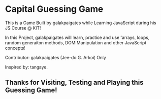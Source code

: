 # Capital Guessing Game

This is a Game Built by galakpaigates while Learning JavaScript during his JS Course @ KIT!

In this Project, galakpaigates will learn, practice and use 'arrays, loops, random generaiton methods, DOM Manipulation and other JavaScript concepts!

Contributor:
  galakpaigates (Jee-do G. Arkoi) Only
  
  Inspired by: tangaye.
  
## Thanks for Visiting, Testing and Playing this Guessing Game!

